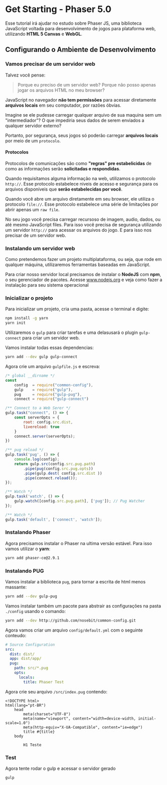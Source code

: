 # Get Starting - Phaser 5.0

Esse tutorial irá ajudar no estudo sobre Phaser JS, uma biblioteca JavaScript voltada para desenvolvimento de jogos para plataforma web, utilizando **HTML 5 Canvas** e **WebGL**.

## Configurando o Ambiente de Desenvolvimento

### Vamos precisar de um servidor web

Talvez você pense:

> Porque eu preciso de um servidor web? Porque não posso apenas jogar os arquivos HTML no meu browser?

JavaScript no navegador **não tem permissões** para acessar diretamente **arquivos locais** em seu computador, por razões óbvias.

Imagine se ele pudesse carregar qualquer arquivo de sua maquina sem um "intermediador"? O que impediria seus dados de serem enviados a qualquer servidor externo?

Portanto, por segurança, seus jogos só poderão carregar **arquivos locais** por meio de um `protocolo`.

#### Protocolos

Protocolos de comunicações são como **"regras" pre estabelicidas** de como as informações serão **solicitadas e respondidas**.

Quando requisitamos alguma informação na web, utilizamos o protocolo `http://`. Esse protocolo estabelece niveis de acesso e segurança para os arquivos disponíveis que **serão estabelecidas por você**.

Quando você abre um arquivo diretamente em seu browser, ele utiliza o protocolo `file://`. Esse protocolo estabelece uma série de limitações por abrir apenas um `raw file`.

No seu jogo você precisa carregar recursoso de imagem, audio, dados, ou até mesmo JavaScript files. Para isso você precisa de segurança utilizando um servidor `http://` para acessar os arquivos do jogo. E para isso nos precisar de um servidor web.

### Instalando um servidor web

Como pretendemos fazer um projeto multiplataforma, ou seja, que rode em qualquer máquina, utilizaremos ferramentas baseadas em JavaScript.

Para criar nosso servidor local precisamos de instalar o **NodeJS** com **npm**, o seu gerenciador de pacotes. Acesse www.nodejs.org e veja como fazer a instalação para seu sistema operacional

### Inicializar o projeto

Para inicializar um projeto, cria uma pasta, acesse o terminal e digite:

```bash
npm install -g yarn
yarn init
```

Utilizaremos o `gulp` para criar tarefas e uma delasusará o plugin `gulp-connect` para criar um servidor web.

Vamos instalar todas essas dependencias:

```bash
yarn add --dev gulp gulp-connect
```

Agora crie um arquivo `gulpfile.js` e escreva:

```jsx
/* global __dirname */
const
    config  = require("common-config"),
    gulp    = require("gulp"),
    pug     = require("gulp-pug"),
    connect = require("gulp-connect")

/** Connect to a Web Serer */
gulp.task("connect", () => {
    const serverOpts = {
        root: config.src.dist,
        livereload: true
    }
    connect.server(serverOpts);
})

/** pug reload */
gulp.task('pug', () => {
    console.log(config);
    return gulp.src(config.src.pug.path)
        .pipe(pug(config.src.pug.opts))
        .pipe(gulp.dest( config.src.dist ))
        .pipe(connect.reload());
});

/** Watch */
gulp.task('watch', () => {
    gulp.watch([config.src.pug.path], ['pug']); // Pug Watcher
});

/** Watch */
gulp.task('default', ['connect', 'watch']);
```

### Instalando Phaser

Agora precisamos instalar o Phaser na ultima versão estável. Para isso vamos utilizar o **yarn**:

```bash
yarn add phaser-ce@2.9.1
```

### Instalando PUG

Vamos instalar a biblioteca `pug`, para tornar a escrita de html menos massante:

```bash
yarn add --dev gulp-pug
```

Vamos instalar também um pacote para abstrair as configurações na pasta `./config` usando o comando:

```bash
yarn add --dev http://github.com/nosebit/common-config.git
```

Agora vamos criar um arquivo `config/default.yml` com o seguinte conteudo:

```yml
# Source Configuration
src:
  dist: dist/
  app: dist/app/
  pug:
    path: src/*.pug
    opts:
      locals:
        title: Phaser Test
```

Agora crie seu arquivo `/src/index.pug` contendo:

```jade
<!DOCTYPE html>
html(lang="pt-BR")
    head
        meta(charset="UTF-8")
        meta(name="viewport", content="width=device-width, initial-scale=1.0")
        meta(http-equiv="X-UA-Compatible", content="ie=edge")
        title #{title}
    body

        H1 Teste
```

### Test

Agora tente rodar o gulp e acessar o servidor gerado

```bash
gulp
```